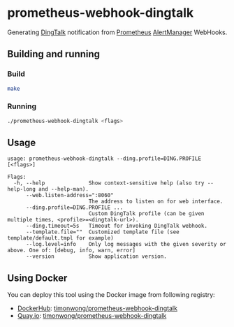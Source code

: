 # prometheus-webhook-dingtalk

Generating [DingTalk] notification from [Prometheus] [AlertManager] WebHooks.

## Building and running

### Build

```bash
make
```

### Running

```bash
./prometheus-webhook-dingtalk <flags>
```

## Usage

```
usage: prometheus-webhook-dingtalk --ding.profile=DING.PROFILE [<flags>]

Flags:
  -h, --help              Show context-sensitive help (also try --help-long and --help-man).
      --web.listen-address=":8060"
                          The address to listen on for web interface.
      --ding.profile=DING.PROFILE ...
                          Custom DingTalk profile (can be given multiple times, <profile>=<dingtalk-url>).
      --ding.timeout=5s   Timeout for invoking DingTalk webhook.
      --template.file=""  Customized template file (see template/default.tmpl for example)
      --log.level=info    Only log messages with the given severity or above. One of: [debug, info, warn, error]
      --version           Show application version.

```

## Using Docker

You can deploy this tool using the Docker image from following registry:

* [DockerHub]\: [timonwong/prometheus-webhook-dingtalk](https://registry.hub.docker.com/u/timonwong/prometheus-webhook-dingtalk/)
* [Quay.io]\: [timonwong/prometheus-webhook-dingtalk](https://quay.io/repository/timonwong/prometheus-webhook-dingtalk)

[Prometheus]: https://prometheus.io
[AlertManager]: https://github.com/prometheus/alertmanager
[DingTalk]: https://www.dingtalk.com
[DockerHub]: https://hub.docker.com
[Quay.io]: https://quay.io
